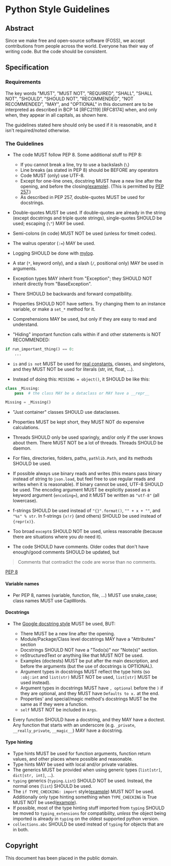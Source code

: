 # Python Style Guidelines

## Abstract

Since we make free and open-source software (FOSS), we accept contributions from people across the world. Everyone has their way of writing code. But the code should be consistent.

## Specification

### Requirements

The key words "MUST", "MUST NOT", "REQUIRED", "SHALL", "SHALL NOT", "SHOULD", "SHOULD NOT", "RECOMMENDED", "NOT RECOMMENDED", "MAY", and "OPTIONAL" in this document are to be interpreted as described in BCP 14 [RFC2119] [RFC8174] when, and only when, they appear in all capitals, as shown here.

The guidelines stated here should only be used if it is reasonable, and it isn't required/noted otherwise.

### The Guidelines

- The code MUST follow PEP 8. Some additional stuff to PEP 8:
  - If you cannot break a line, try to use a backslash (`\`)
  - Line breaks (as stated in PEP 8) should be BEFORE any operators
  - Code MUST (only) use UTF-8.
  - Except for one-line ones, docstring MUST have a new line after the opening, and before the closing([example](https://github.com/sco1/flake8-annotations/blob/7e44ba73866e92fcce8d1c9ca082ffaabec99d9c/flake8_annotations/checker.py#L53-L58)). (This is permitted by [PEP 257](https://archive.ph/kY0Hw#selection-615.313-615.399).)
  - As described in PEP 257, double-quotes MUST be used for docstrings.

- Double-quotes MUST be used. If double-quotes are already in the string (except docstrings and triple quote strings), single-quotes SHOULD be used; escaping (`\"`) MAY be used.

- Semi-colons (in code) MUST NOT be used (unless for timeit codes).

- The walrus operator (`:=`) MAY be used.

- Logging SHOULD be done with [mylog](https://github.com/koviubi56/mylog).

- A star (`*`, keyword only), and a slash (`/`, positional only) MAY be used in arguments.

- Exception types MAY inherit from "Exception"; they SHOULD NOT inherit directly from "BaseException".

- There SHOULD be backwards and forward compatibility.

- Properties SHOULD NOT have setters. Try changing them to an instance variable, or make a `set_*` method for it.

- Comprehensions MAY be used, but only if they are easy to read and understand.

- "Hiding" important function calls within if and other statements is NOT RECOMMENDED:

```python
if run_important_thing() == 0:
    ...
```

- `is` and `is not` MUST be used for [real constants](https://docs.python.org/3/library/constants.html#built-in-constants), classes, and singletons, and they MUST NOT be used for literals (str, int, float, ...).

- Instead of doing this: `MISSING = object()`, it SHOULD be like this:

```python
class _Missing:
    pass  # the class MAY be a dataclass or MAY have a __repr__

Missing = _Missing()
```

- "Just container" classes SHOULD use dataclasses.

- Properties MUST be kept short, they MUST NOT do expensive calculations.

- Threads SHOULD only be used sparingly, and/or only if the user knows about them. There MUST NOT be a lot of threads. Threads SHOULD be daemon.

- For files, directories, folders, paths, `pathlib.Path`, and its methods SHOULD be used.

- If possible always use binary reads and writes (this means pass binary instead of string to `json.load`, but feel free to use regular reads and writes when it is reasonable). If binary cannot be used, UTF-8 SHOULD be used. The encoding argument MUST be explicitly passed as a keyword argument (`encoding=`), and it MUST be written as `"utf-8"` (all lowercase).

- f-strings SHOULD be used instead of `"{}".format()`, `"" + x + ""`, and `"%s" % str`. In f-strings `{x!r}` (and others) SHOULD be used instead of `{repr(x)}`.

- Too broad `except`s SHOULD NOT be used, unless reasonable (because there are situations where you _do_ need it).

- The code SHOULD have comments. Older codes that don't have enough/good comments SHOULD be updated, but

> Comments that contradict the code are worse than no comments.

[PEP 8](https://peps.python.org/pep-0008/#comments)

#### Variable names

- Per PEP 8, names (variable, function, file, ...) MUST use snake_case; class names MUST use CapWords.

#### Docstrings

- The [Google docstring style](https://www.sphinx-doc.org/en/master/usage/extensions/example_google.html) MUST be used, BUT:

  - There MUST be a new line after the opening.
  - Module/Package/Class level docstrings MAY have a "Attributes" section
  - Docstrings SHOULD NOT have a "Todo(s)" nor "Note(s)" section.
  - reStructuredText or anything like that MUST NOT be used.
  - Examples (doctests) MUST be put after the main description, and before the arguments (but the use of docstrings is OPTIONAL).
  - Argument types in docstrings MUST reflect the type hints (so `:obj:int` and `list(str)` MUST NOT be used, `list[str]` MUST be used instead).
  - Argument types in docstrings MUST have `, optional` before the `)` if they are optional, and they MUST have `Defaults to x.` at the end.
  - Properties' and special/magic method's docstrings MUST be the same as if they were a function.
  - `self` MUST NOT be included in `Args`.
- Every function SHOULD have a docstring, and they MAY have a doctest. Any function that starts with an underscore (e.g. `_private`, `__really_private`, `__magic__`) MAY have a docstring.

#### Type hinting

- Type hints MUST be used for function arguments, function return values, and other places where possible and reasonable.
- Type hints MAY be used with local and/or private variables.
- The generics MUST be provided when using generic types (`list[str]`, `dict[str, int]`, ...).
- `typing` generics (`typing.List`) SHOULD NOT be used. Instead, the normal ones (`list`) SHOULD be used.
- The `if TYPE_CHECKING: import` style([example](https://github.com/pydantic/pydantic/blob/5dd9b4f5ca5715ed2bd65378201473b45c419c89/pydantic/main.py#L74-L91)) MUST NOT be used. Additionally only type hinting something when `TYPE_CHECKING` is True MUST NOT be used([example](https://github.com/pydantic/pydantic/blob/5dd9b4f5ca5715ed2bd65378201473b45c419c89/pydantic/main.py#L312-L327)).
- If possible, most of the type hinting stuff imported from `typing` SHOULD be moved to `typing_extensions` for compatibility, _unless_ the object being imported is already in `typing` on the oldest supported python version.
- `collections.abc` SHOULD be used instead of `typing` for objects that are in both.

## Copyright

This document has been placed in the public domain.
